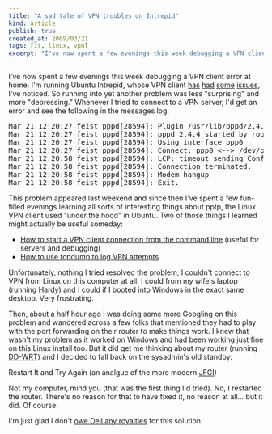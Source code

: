 ```yaml
--- 
title: "A sad tale of VPN troubles on Intrepid"
kind: article
publish: true
created_at: 2009/03/21
tags: [it, linux, vpn]
excerpt: "I've now spent a few evenings this week debugging a VPN client error at home: \"LCP: timeout sending Config-Requests ... Connection terminated. ... Modem hangup\""
---
```


I've now spent a few evenings this week debugging a VPN client error at home.  I'm running Ubuntu Intrepid, whose VPN client [has](https://bugs.launchpad.net/ubuntu/+source/network-manager-pptp/+bug/278309) [had](https://bugs.launchpad.net/ubuntu/+source/network-manager-pptp/+bug/291895) [some](https://bugs.launchpad.net/ubuntu/+source/network-manager-pptp/+bug/259168) [issues](https://bugs.launchpad.net/ubuntu/+source/network-manager-pptp/+bug/284212), I've noticed.  So running into yet another problem was less "surprising" and more "depressing."  Whenever I tried to connect to a VPN server, I'd get an error and see the following in the messages log:

<pre>Mar 21 12:20:27 feist pppd[28594]: Plugin /usr/lib/pppd/2.4.4/nm-pptp-pppd-plugin.so loaded.
Mar 21 12:20:27 feist pppd[28594]: pppd 2.4.4 started by root, uid 0
Mar 21 12:20:27 feist pppd[28594]: Using interface ppp0
Mar 21 12:20:27 feist pppd[28594]: Connect: ppp0 &lt;--&gt; /dev/pts/0
Mar 21 12:20:58 feist pppd[28594]: LCP: timeout sending Config-Requests
Mar 21 12:20:58 feist pppd[28594]: Connection terminated.
Mar 21 12:20:58 feist pppd[28594]: Modem hangup
Mar 21 12:20:58 feist pppd[28594]: Exit.</pre>

This problem appeared last weekend and since then I've spent a few fun-filled evenings learning all sorts of interesting things about pptp, the Linux VPN client used "under the hood" in Ubuntu.  Two of those things I learned might actually be useful someday:

* [How to start a VPN client connection from the command line](https://help.ubuntu.com/community/VPNClient#Manually%20configuring%20your%20connection) (useful for servers and debugging)
* [How to use tcpdump to log VPN attempts](http://pptpclient.sourceforge.net/howto-diagnosis.phtml#tcpdump)

Unfortunately, nothing I tried resolved the problem; I couldn't connect to VPN from Linux on this computer at all.  I could from my wife's laptop (running Hardy) and I could if I booted into Windows in the exact same desktop.  Very frustrating.

Then, about a half hour ago I was doing some more Googling on this problem and wandered across a few folks that mentioned they had to play with the port forwarding on their router to make things work.  I knew that wasn't my problem as it worked on Windows and had been working just fine on this Linux install too.  But it did get me thinking about my router (running [DD-WRT](http://www.dd-wrt.com)) and I decided to fall back on the sysadmin's old standby:

Restart It and Try Again (an analgue of the more modern [JFGI](http://justfuckinggoogleit.com/))

Not my computer, mind you (that was the first thing I'd tried).  No, I restarted the router.  There's no reason for that to have fixed it, no reason at all... but it did.  Of course.

I'm just glad I don't [owe Dell any royalties](http://www.bbspot.com/News/2003/08/dell_tech_support.html) for this solution.
